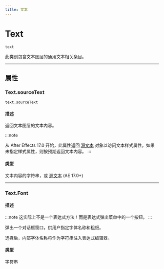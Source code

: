 ```yaml
---
title: 文本
---
```

# Text

`text`

此类别包含文本图层的通用文本相关条目。

---

## 属性

### Text.sourceText

`text.sourceText`

#### 描述

返回文本图层的文本内容。

:::note

从 After Effects 17.0 开始，此属性返回 [源文本](.././sourcetext) 对象以访问文本样式属性。如果未指定样式属性，则按预期返回文本内容。
:::

#### 类型

文本内容的字符串，或 [源文本](../sourcetext) (AE 17.0+)

---

### Text.Font

#### 描述

:::note
这实际上不是一个表达式方法！而是表达式弹出菜单中的一个按钮。
:::

弹出一个对话框窗口，供用户指定字体名称和粗细。

选择后，内部字体名称将作为字符串注入表达式编辑器。

#### 类型

字符串

